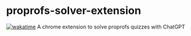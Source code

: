 # proprofs-solver-extension
[![wakatime](https://wakatime.com/badge/user/3175a73b-c203-480a-81d8-de6b1eef9a4b/project/018b6cd9-1375-489c-be68-36af85e50e1c.svg)](https://wakatime.com/badge/user/3175a73b-c203-480a-81d8-de6b1eef9a4b/project/018b6cd9-1375-489c-be68-36af85e50e1c)
 A chrome extension to solve proprofs quizzes with ChatGPT
